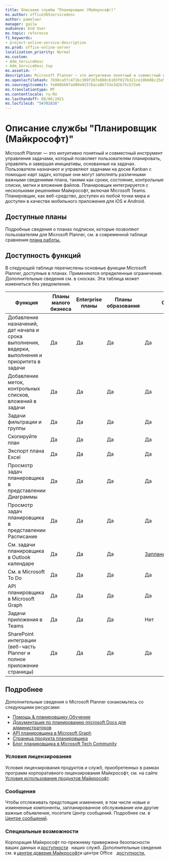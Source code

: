 ```yaml
---
title: Описание службы "Планировщик (Майкрософт)"
ms.author: office365servicedesc
author: pamelaar
manager: gailw
audience: End User
ms.topic: reference
f1_keywords:
- project-online-service-description
ms.prod: office-online-server
localization_priority: Normal
ms.custom:
- Adm_ServiceDesc
- Adm_ServiceDesc_top
ms.assetid: ''
description: Microsoft Planner — это интуитивно понятный и совместный инструмент управления задачами, который позволяет пользователям планировать, управлять и завершая инициативы, основанные на задачах.
ms.openlocfilehash: 7b98ca5fc471bc309f26fe888cb103f027b321ce10b606c25e55ede64b0939d0
ms.sourcegitcommit: fe808bb97ad09a91576aca8b733e3d2b75cb72e6
ms.translationtype: MT
ms.contentlocale: ru-RU
ms.lasthandoff: 08/06/2021
ms.locfileid: "54702838"
---
```

# <a name="microsoft-planner-service-description"></a>Описание службы "Планировщик (Майкрософт)"

Microsoft Planner — это интуитивно понятный и совместный инструмент управления задачами, который позволяет пользователям планировать, управлять и завершая инициативы, основанные на задачах. Пользователи назначают и управляют задачами на доске Kanban с помощью карт задач, которые они могут заполнять различными важными сведениями плана, такими как сроки, состояние, контрольные списки, метки и вложения файлов. Планировщик интегрируется с несколькими решениями Майкрософт, включая Microsoft Teams. Планировщик, как веб-средство, доступен из любой точки мира и доступен в качестве мобильного приложения для iOS и Android.

## <a name="available-plans"></a>Доступные планы

Подробные сведения о планах подписки, которые позволяют пользователям для Microsoft Planner, см. в современной таблице сравнения [плана работы.](https://go.microsoft.com/fwlink/?linkid=2139145)

## <a name="feature-availability"></a>Доступность функций

В следующей таблице перечислены основные функции Microsoft Planner, доступные в планах. Применяются определенные ограничения. Дополнительные сведения см. в сносках. Эта таблица может измениться без уведомления.

| Функция  | Планы малого бизнеса  | Enterprise планы  | Планы образования  | GCC  | GCC High  | DOD  |
|----------|-----------------------|-------------------|------------------|------|-----------|------|
| Добавление назначений, дат начала и срока выполнения, ведерки, выполнения и приоритета в задачи  | Да  | Да  | Да  | Да  | Да  | Да  |
| Добавление меток, контрольных списков, вложений в задачи  | Да  | Да  | Да  | Да  | Да  | Да  |
| Задачи фильтрации и группы  | Да  | Да  | Да  | Да  | Да  | Да  |
| Скопируйте план  | Да  | Да  | Да  | Да  | Да  | Да  |
| Экспорт плана Excel  | Да  | Да  | Да  | Да  | Да  | Да  |
| Просмотр задач планировщика в представлении Диаграммы  | Да  | Да  | Да  | Да  | Да  | Да  |
| Просмотр задач планировщика в представлении Расписание  | Да  | Да  | Да  | Да  | Да  | Да  |
| См. задачи планировщика в Outlook календаре  | Да  | Да  | Да  | [Запланированные](https://www.microsoft.com/microsoft-365/roadmap)  | [Запланированные](https://www.microsoft.com/microsoft-365/roadmap)  | [Запланированные](https://www.microsoft.com/microsoft-365/roadmap)  |
| См. в Microsoft To Do  | Да  | Да  | Да  | Да  | Нет  | Нет  |
| API планировщика в Microsoft Graph  | Да  | Да  | Да  | Да  | Да  | Да  |
| Задачи приложения в Teams  | Да  | Да  | Да  | Нет  | Нет  | Нет  |
| SharePoint интеграции (веб-часть Planner и полное приложение страницы)  | Да  | Да  | Да  | Да  | Нет  | Нет  |

## <a name="learn-more"></a>Подробнее

Дополнительные сведения о Microsoft Planner ознакомьтесь со следующими ресурсами:

- [Помощь &amp; планировщику Обучение](https://support.microsoft.com/planner)
- [Документация по планированию microsoft Docs для администраторов](/office365/planner/planner-for-admins)
- [API планировщика в Microsoft Graph](/graph/planner-concept-overview)
- [Страница продукта планировщика](https://www.microsoft.com/microsoft-365/business/task-management-software)
- [Блог планировщика в Microsoft Tech Community](https://techcommunity.microsoft.com/t5/planner-blog/bg-p/PlannerBlog)

### <a name="licensing-terms"></a>Условия лицензирования

Условия лицензирования продуктов и служб, приобретенных в рамках программ корпоративного лицензирования Майкрософт, см. на сайте [Условия использования продуктов Майкрософт](https://www.microsoft.com/licensing/terms/).

### <a name="messaging"></a>Сообщения

Чтобы отслеживать предстоящие изменения, в том числе новые и измененные компоненты, запланированное обслуживание или другие важные объявления, посетите Центр сообщений. Подробнее см. в [Центре сообщений](/microsoft-365/admin/manage/message-center).

### <a name="accessibility"></a>Специальные возможности

Корпорация Майкрософт по-прежнему привержена безопасности ваших данных и [доступности](https://www.microsoft.com/trust-center/compliance/accessibility)   наших служб. Дополнительные сведения см. в [центре доверия Майкрософт](https://www.microsoft.com/trust-center)и центре Office    [доступности.](https://support.microsoft.com/office/office-accessibility-center-resources-for-people-with-disabilities-ecab0fcf-d143-4fe8-a2ff-6cd596bddc6d)
